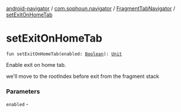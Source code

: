 [android-navigator](../../index.md) / [com.sophoun.navigator](../index.md) / [FragmentTabNavigator](index.md) / [setExitOnHomeTab](./set-exit-on-home-tab.md)

# setExitOnHomeTab

`fun setExitOnHomeTab(enabled: `[`Boolean`](https://kotlinlang.org/api/latest/jvm/stdlib/kotlin/-boolean/index.html)`): `[`Unit`](https://kotlinlang.org/api/latest/jvm/stdlib/kotlin/-unit/index.html)

Enable exit on home tab.

we'll move to the rootIndex before exit
from the fragment stack

### Parameters

`enabled` - 